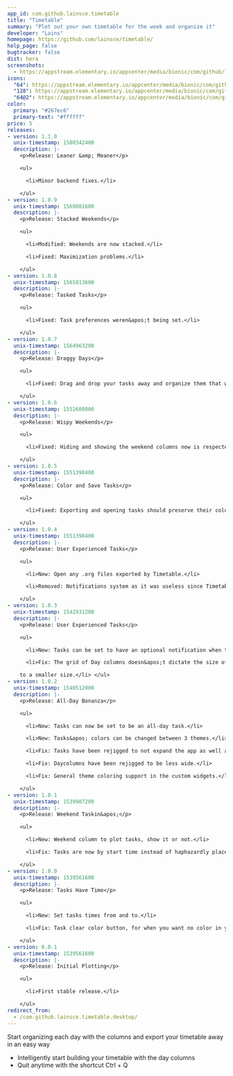 ```yaml
---
app_id: com.github.lainsce.timetable
title: "Timetable"
summary: "Plot out your own timetable for the week and organize it"
developer: "Lains"
homepage: https://github.com/lainsce/timetable/
help_page: false
bugtracker: false
dist: hera
screenshots:
  - https://appstream.elementary.io/appcenter/media/bionic/com/github/lainsce.timetable/FFFFDEBB6AEA498B0F6D29671B90C4DD/screenshots/image-1_orig.png
icons:
  "64": https://appstream.elementary.io/appcenter/media/bionic/com/github/lainsce.timetable/FFFFDEBB6AEA498B0F6D29671B90C4DD/icons/64x64/com.github.lainsce.timetable_com.github.lainsce.timetable.png
  "128": https://appstream.elementary.io/appcenter/media/bionic/com/github/lainsce.timetable/FFFFDEBB6AEA498B0F6D29671B90C4DD/icons/128x128/com.github.lainsce.timetable_com.github.lainsce.timetable.png
  "64@2": https://appstream.elementary.io/appcenter/media/bionic/com/github/lainsce.timetable/FFFFDEBB6AEA498B0F6D29671B90C4DD/icons/64x64@2/com.github.lainsce.timetable_com.github.lainsce.timetable.png
color:
  primary: "#267ec6"
  primary-text: "#ffffff"
price: 5
releases:
- version: 1.1.0
  unix-timestamp: 1580342400
  description: |-
    <p>Release: Leaner &amp; Meaner</p>

    <ul>

      <li>Minor backend fixes.</li>

    </ul>
- version: 1.0.9
  unix-timestamp: 1569801600
  description: |-
    <p>Release: Stacked Weekends</p>

    <ul>

      <li>Modified: Weekends are now stacked.</li>

      <li>Fixed: Maximization problems.</li>

    </ul>
- version: 1.0.8
  unix-timestamp: 1565913600
  description: |-
    <p>Release: Tasked Tasks</p>

    <ul>

      <li>Fixed: Task preferences weren&apos;t being set.</li>

    </ul>
- version: 1.0.7
  unix-timestamp: 1564963200
  description: |-
    <p>Release: Draggy Days</p>

    <ul>

      <li>Fixed: Drag and drop your tasks away and organize them that way.</li>

    </ul>
- version: 1.0.6
  unix-timestamp: 1552608000
  description: |-
    <p>Release: Wispy Weekends</p>

    <ul>

      <li>Fixed: Hiding and showing the weekend columns now is respected across app openings.</li>

    </ul>
- version: 1.0.5
  unix-timestamp: 1551398400
  description: |-
    <p>Release: Color and Save Tasks</p>

    <ul>

      <li>Fixed: Exporting and opening tasks should preserve their colors as well.</li>

    </ul>
- version: 1.0.4
  unix-timestamp: 1551398400
  description: |-
    <p>Release: User Experienced Tasks</p>

    <ul>

      <li>New: Open any .org files exported by Timetable.</li>

      <li>Removed: Notifications system as it was useless since Timetable couldn&apos;t notify if closed.</li>

    </ul>
- version: 1.0.3
  unix-timestamp: 1542931200
  description: |-
    <p>Release: User Experienced Tasks</p>

    <ul>

      <li>New: Tasks can be set to have an optional notification when they start.</li>

      <li>Fix: The grid of Day columns doesn&apos;t dictate the size of the app anymore, allowing the app to be resized

    to a smaller size.</li> </ul>
- version: 1.0.2
  unix-timestamp: 1540512000
  description: |-
    <p>Release: All-Day Bonanza</p>

    <ul>

      <li>New: Tasks can now be set to be an all-day task.</li>

      <li>New: Tasks&apos; colors can be changed between 3 themes.</li>

      <li>Fix: Tasks have been rejigged to not expand the app as well as make each task look nicer.</li>

      <li>Fix: Daycolumns have been rejigged to be less wide.</li>

      <li>Fix: General theme coloring support in the custom widgets.</li>

    </ul>
- version: 1.0.1
  unix-timestamp: 1539907200
  description: |-
    <p>Release: Weekend Taskin&apos;</p>

    <ul>

      <li>New: Weekend column to plot tasks, show it or not.</li>

      <li>Fix: Tasks are now by start time instead of haphazardly placed.</li>

    </ul>
- version: 1.0.0
  unix-timestamp: 1539561600
  description: |-
    <p>Release: Tasks Have Time</p>

    <ul>

      <li>New: Set tasks times from and to.</li>

      <li>Fix: Task clear color button, for when you want no color in your task.</li>

    </ul>
- version: 0.0.1
  unix-timestamp: 1539561600
  description: |-
    <p>Release: Initial Plotting</p>

    <ul>

      <li>First stable release.</li>

    </ul>
redirect_from:
  - /com.github.lainsce.timetable.desktop/
---
```


<p>Start organizing each day with the columns and export your timetable away in an easy way</p>
<ul>
  <li>Intelligently start building your timetable with the day columns</li>
  <li>Quit anytime with the shortcut Ctrl + Q</li>
</ul>